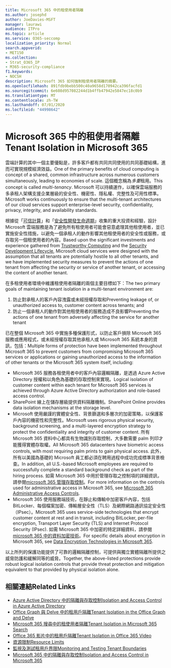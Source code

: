 ```yaml
---
title: Microsoft 365 中的租使用者隔離
ms.author: josephd
author: JoeDavies-MSFT
manager: laurawi
audience: ITPro
ms.topic: article
ms.service: O365-seccomp
localization_priority: Normal
search.appverid:
- MET150
ms.collection:
- Strat_O365_IP
- M365-security-compliance
f1.keywords:
- NOCSH
description: Microsoft 365 如何強制租使用者隔離的摘要。
ms.openlocfilehash: 891fdb9bebb500c40a9658d170942ca396facfd1
ms.sourcegitcommit: 6e608d957082244d1b4ffb47942e5847ec18c0b9
ms.translationtype: MT
ms.contentlocale: zh-TW
ms.lasthandoff: 07/01/2020
ms.locfileid: "44998642"
---
```

# <a name="tenant-isolation-in-microsoft-365"></a><span data-ttu-id="26a01-103">Microsoft 365 中的租使用者隔離</span><span class="sxs-lookup"><span data-stu-id="26a01-103">Tenant Isolation in Microsoft 365</span></span>

<span data-ttu-id="26a01-104">雲端計算的其中一個主要優點是，許多客戶都有共同共同使用的共同基礎結構，進而可實現規模經濟效益。</span><span class="sxs-lookup"><span data-stu-id="26a01-104">One of the primary benefits of cloud computing is concept of a shared, common infrastructure across numerous customers simultaneously, leading to economies of scale.</span></span> <span data-ttu-id="26a01-105">這個概念稱為*多重*租用。</span><span class="sxs-lookup"><span data-stu-id="26a01-105">This concept is called *multi-tenancy*.</span></span> <span data-ttu-id="26a01-106">Microsoft 可以持續運作，以確保雲端服務的多承租人架構支援企業層級的安全性、機密性、隱私權、完整性及可用性標準。</span><span class="sxs-lookup"><span data-stu-id="26a01-106">Microsoft works continuously to ensure that the multi-tenant architectures of our cloud services support enterprise-level security, confidentiality, privacy, integrity, and availability standards.</span></span>

<span data-ttu-id="26a01-107">根據從「[可信計算](https://www.microsoft.com/trust-center)」和「[安全性開發生命週期](https://www.microsoft.com/securityengineering/sdl/)」收集的重大投資和經驗，設計 Microsoft 雲端服務是為了避免所有租使用者可能會惡意處理其他租使用者，並已實施安全性措施，以避免一個承租人的動作影響其他租使用者的安全性或服務，或存取另一個租使用者的內容。</span><span class="sxs-lookup"><span data-stu-id="26a01-107">Based upon the significant investments and experience gathered from [Trustworthy Computing](https://www.microsoft.com/trust-center) and the [Security Development Lifecycle](https://www.microsoft.com/securityengineering/sdl/), Microsoft cloud services were designed with the assumption that all tenants are potentially hostile to all other tenants, and we have implemented security measures to prevent the actions of one tenant from affecting the security or service of another tenant, or accessing the content of another tenant.</span></span>

<span data-ttu-id="26a01-108">在多租使用者環境中維護租使用者隔離的兩個主要目標如下：</span><span class="sxs-lookup"><span data-stu-id="26a01-108">The two primary goals of maintaining tenant isolation in a multi-tenant environment are:</span></span>

1.  <span data-ttu-id="26a01-109">防止對承租人的客戶內容洩露或未經授權存取和</span><span class="sxs-lookup"><span data-stu-id="26a01-109">Preventing leakage of, or unauthorized access to, customer content across tenants; and</span></span>
2.  <span data-ttu-id="26a01-110">防止一個承租人的動作對其他租使用者的服務造成不良影響</span><span class="sxs-lookup"><span data-stu-id="26a01-110">Preventing the actions of one tenant from adversely affecting the service for another tenant</span></span>

<span data-ttu-id="26a01-111">已在整個 Microsoft 365 中實施多種保護形式，以防止客戶損除 Microsoft 365 服務或應用程式，或未經授權存取其他承租人或 Microsoft 365 系統本身的資訊，包括：</span><span class="sxs-lookup"><span data-stu-id="26a01-111">Multiple forms of protection have been implemented throughout Microsoft 365 to prevent customers from compromising Microsoft 365 services or applications or gaining unauthorized access to the information of other tenants or the Microsoft 365 system itself, including:</span></span>

- <span data-ttu-id="26a01-112">Microsoft 365 服務各租使用者中的客戶內容邏輯隔離，是透過 Azure Active Directory 授權和以角色為基礎的存取控制來實現。</span><span class="sxs-lookup"><span data-stu-id="26a01-112">Logical isolation of customer content within each tenant for Microsoft 365 services is achieved through Azure Active Directory authorization and role-based access control.</span></span>
- <span data-ttu-id="26a01-113">SharePoint 線上在儲存層級提供資料隔離機制。</span><span class="sxs-lookup"><span data-stu-id="26a01-113">SharePoint Online provides data isolation mechanisms at the storage level.</span></span>
- <span data-ttu-id="26a01-114">Microsoft 使用嚴謹的實體安全性、背景篩選和多層次的加密策略，以保護客戶內容的機密性和完整性。</span><span class="sxs-lookup"><span data-stu-id="26a01-114">Microsoft uses rigorous physical security, background screening, and a multi-layered encryption strategy to protect the confidentiality and integrity of customer content.</span></span> <span data-ttu-id="26a01-115">所有 Microsoft 365 資料中心都具有生物識別存取控制，大多數需要 palm 列印才能獲得實體存取權。</span><span class="sxs-lookup"><span data-stu-id="26a01-115">All Microsoft 365 datacenters have biometric access controls, with most requiring palm prints to gain physical access.</span></span> <span data-ttu-id="26a01-116">此外，所有以美國為基礎的 Microsoft 員工都必須在聘用過程中成功完成標準背景檢查。</span><span class="sxs-lookup"><span data-stu-id="26a01-116">In addition, all U.S.-based Microsoft employees are required to successfully complete a standard background check as part of the hiring process.</span></span> <span data-ttu-id="26a01-117">如需 Microsoft 365 中用於管理存取之控制項的詳細資訊，請參閱[microsoft 365 管理存取控制](office-365-administrative-access-controls-overview.md)。</span><span class="sxs-lookup"><span data-stu-id="26a01-117">For more information on the controls used for administrative access in Microsoft 365, see [Microsoft 365 Administrative Access Controls](office-365-administrative-access-controls-overview.md).</span></span>
- <span data-ttu-id="26a01-118">Microsoft 365 使用服務端技術，在靜止和傳輸中加密客戶內容，包括 BitLocker、每個檔案加密、傳輸層安全性（TLS）及網際網路通訊協定安全性（IPsec）。</span><span class="sxs-lookup"><span data-stu-id="26a01-118">Microsoft 365 uses service-side technologies that encrypt customer content at rest and in transit, including BitLocker, per-file encryption, Transport Layer Security (TLS) and Internet Protocol Security (IPsec).</span></span> <span data-ttu-id="26a01-119">如需 Microsoft 365 中加密的特定詳細資料，請參閱[microsoft 365 中的資料加密技術](https://docs.microsoft.com/microsoft-365/compliance/office-365-encryption-in-the-microsoft-cloud-overview)。</span><span class="sxs-lookup"><span data-stu-id="26a01-119">For specific details about encryption in Microsoft 365, see [Data Encryption Technologies in Microsoft 365](https://docs.microsoft.com/microsoft-365/compliance/office-365-encryption-in-the-microsoft-cloud-overview).</span></span>

<span data-ttu-id="26a01-120">以上所列的保護功能提供了可靠的邏輯隔離控制，可提供與獨立實體隔離所提供之威脅防護和緩解同等的威脅。</span><span class="sxs-lookup"><span data-stu-id="26a01-120">Together, the above-listed protections provide robust logical isolation controls that provide threat protection and mitigation equivalent to that provided by physical isolation alone.</span></span>

## <a name="related-links"></a><span data-ttu-id="26a01-121">相關連結</span><span class="sxs-lookup"><span data-stu-id="26a01-121">Related Links</span></span>

- [<span data-ttu-id="26a01-122">Azure Active Directory 中的隔離與存取控制</span><span class="sxs-lookup"><span data-stu-id="26a01-122">Isolation and Access Control in Azure Active Directory</span></span>](office-365-isolation-in-azure-active-directory.md)
- [<span data-ttu-id="26a01-123">Office Graph 與 Delve 中的租用戶隔離</span><span class="sxs-lookup"><span data-stu-id="26a01-123">Tenant Isolation in the Office Graph and Delve</span></span>](office-365-isolation-in-graph-and-delve.md)
- [<span data-ttu-id="26a01-124">Microsoft 365 搜尋中的租使用者隔離</span><span class="sxs-lookup"><span data-stu-id="26a01-124">Tenant Isolation in Microsoft 365 Search</span></span>](office-365-isolation-in-office-365-search.md)
- [<span data-ttu-id="26a01-125">Office 365 影片中的租用戶隔離</span><span class="sxs-lookup"><span data-stu-id="26a01-125">Tenant Isolation in Office 365 Video</span></span>](office-365-isolation-in-office-365-video.md)
- [<span data-ttu-id="26a01-126">資源限制</span><span class="sxs-lookup"><span data-stu-id="26a01-126">Resource Limits</span></span>](office-365-resource-limits.md)
- [<span data-ttu-id="26a01-127">監視及測試租用戶界限</span><span class="sxs-lookup"><span data-stu-id="26a01-127">Monitoring and Testing Tenant Boundaries</span></span>](office-365-monitoring-and-testing.md)
- [<span data-ttu-id="26a01-128">Microsoft 365 中的隔離與存取控制</span><span class="sxs-lookup"><span data-stu-id="26a01-128">Isolation and Access Control in Microsoft 365</span></span>](office-365-isolation-in-office-365.md)

